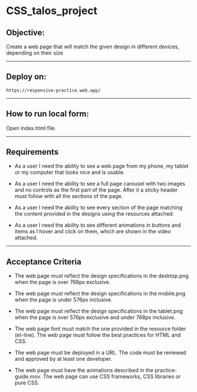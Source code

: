 # CSS_talos_project
## Objective:
Create a web page that will match the given design in different devices, depending on their size

---
## Deploy on:
```https
https://responsive-practice.web.app/
```
---
## How to run local form:
Open index.html file.

---
## Requirements
* As a user I need the ability to see a web page from my phone, my tablet or my computer that looks nice and is usable.

* As a user I need the ability to see a full page carousel with two images and no controls as the first part of the page. After it a sticky header must follow with all the sections of the page.

* As a user I need the ability to see every section of the page matching the content provided in the designs using the resources attached.

* As a user I need the ability to see different animations in buttons and items as I hover and click on them, which are shown in the video attached.

---
## Acceptance Criteria
* The web page must reflect the design specifications in the desktop.png when the page is over 768px exclusive.

* The web page must reflect the design specifications in the mobile.png when the page is under 576px inclusive.

* The web page must reflect the design specifications in the tablet.png when the page is over 576px exclusive and under 768px inclusive.

* The web page font must match the one provided in the resource folder (et-line).
The web page must follow the best practices for HTML and CSS.

* The web page must be deployed in a URL.
The code must be reviewed and approved by at least one developer.

* The web page must have the animations described in the practice-guide.mov.
The web page can use CSS frameworks, CSS libraries or pure CSS.
